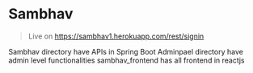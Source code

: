 # Sambhav

>Live on https://sambhav1.herokuapp.com/rest/signin

Sambhav directory have APIs in Spring Boot
Adminpael directory have admin level functionalities
sambhav_frontend has all frontend in reactjs
